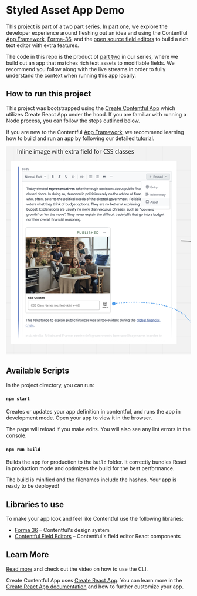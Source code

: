# Styled Asset App Demo
This project is part of a two part series. In [part one](https://youtu.be/Q2dnMcCj4cQ), we explore
the developer experience around fleshing out an idea and using the Contentful [App Framework](https://www.contentful.com/developers/docs/extensibility/app-framework/), [Forma-36](https://f36.contentful.com/), and the [open source field editors](https://contentful-field-editors.netlify.app/) to build
a rich text editor with extra features.

The code in this repo is the product of [part two](https://youtu.be/y45hepSuP_8) in
our series, where we build out an app that matches rich text assets to modifiable fields.
We recommend you follow along with the live streams in order to fully understand the context
when running this app locally.

## How to run this project
This project was bootstrapped using the [Create Contentful App](https://github.com/contentful/create-contentful-app) which utilizes Create React App under the hood.
If you are familiar with running a Node process, you can follow the steps outlined below.

If you are new to the Contentful [App Framework](https://www.contentful.com/developers/docs/extensibility/app-framework/), we recommend learning how to build and run an app by following
our detailed [tutorial](https://www.contentful.com/developers/docs/extensibility/app-framework/tutorial/).

![Rich Text Styled Asset](/richtext-style-asset.png)
## Available Scripts

In the project directory, you can run:

#### `npm start`

Creates or updates your app definition in contentful, and runs the app in development mode.
Open your app to view it in the browser.

The page will reload if you make edits.
You will also see any lint errors in the console.

#### `npm run build`

Builds the app for production to the `build` folder.
It correctly bundles React in production mode and optimizes the build for the best performance.

The build is minified and the filenames include the hashes.
Your app is ready to be deployed!

## Libraries to use

To make your app look and feel like Contentful use the following libraries:

- [Forma 36](https://f36.contentful.com/) – Contentful's design system
- [Contentful Field Editors](https://www.contentful.com/developers/docs/extensibility/field-editors/) – Contentful's field editor React components

## Learn More

[Read more](https://www.contentful.com/developers/docs/extensibility/app-framework/create-contentful-app/) and check out the video on how to use the CLI.

Create Contentful App uses [Create React App](https://create-react-app.dev/). You can learn more in the [Create React App documentation](https://facebook.github.io/create-react-app/docs/getting-started) and how to further customize your app.
